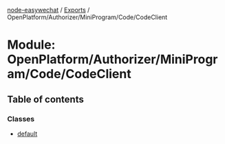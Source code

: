 [node-easywechat](../README.md) / [Exports](../modules.md) / OpenPlatform/Authorizer/MiniProgram/Code/CodeClient

# Module: OpenPlatform/Authorizer/MiniProgram/Code/CodeClient

## Table of contents

### Classes

- [default](../classes/OpenPlatform_Authorizer_MiniProgram_Code_CodeClient.default.md)
